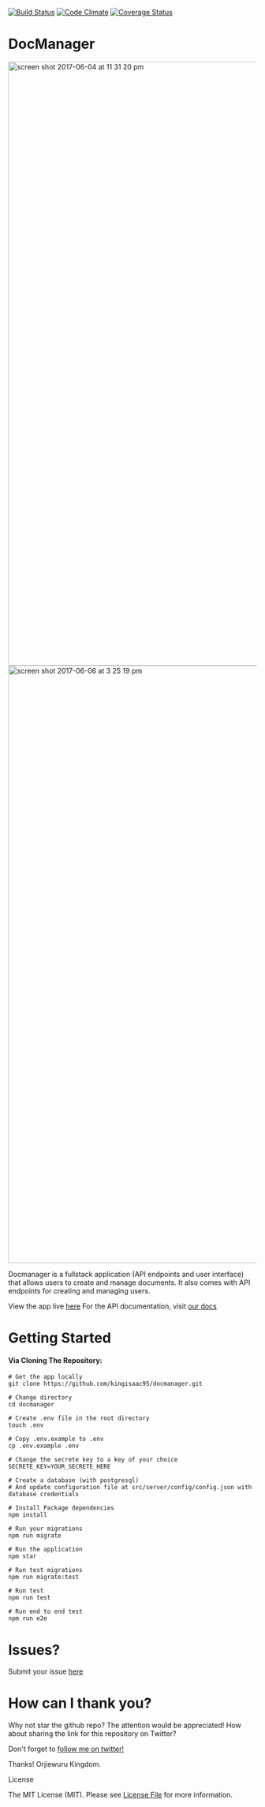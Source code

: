 [![Build Status](https://travis-ci.org/kingisaac95/docmanager.svg?branch=staging)](https://travis-ci.org/kingisaac95/docmanager)
[![Code Climate](https://codeclimate.com/github/andela-korjiewuru/docmanager/badges/gpa.svg)](https://codeclimate.com/github/andela-korjiewuru/docmanager)
[![Coverage Status](https://coveralls.io/repos/github/kingisaac95/docmanager/badge.svg?branch=staging)](https://coveralls.io/github/kingisaac95/docmanager?branch=staging)

# DocManager

<img width="1225" alt="screen shot 2017-06-04 at 11 31 20 pm" src="https://cloud.githubusercontent.com/assets/26261917/26765914/3fd6dbbc-497e-11e7-9e9d-f01ca60b2fa0.png">

<img width="1212" alt="screen shot 2017-06-06 at 3 25 19 pm" src="https://cloud.githubusercontent.com/assets/26261917/26834143/6dbeae84-4acc-11e7-8730-d94ffc197364.png">


Docmanager is a fullstack application (API endpoints and user interface) that allows users to create and manage documents. It also comes with API endpoints for creating and managing users.

View the app live [here](https://dmsdoctor.herokuapp.com/)
For the API documentation, visit [our docs](https://docmanager-docs.herokuapp.com/)

# Getting Started

#### Via Cloning The Repository:

```
# Get the app locally
git clone https://github.com/kingisaac95/docmanager.git

# Change directory
cd docmanager

# Create .env file in the root directory
touch .env

# Copy .env.example to .env
cp .env.example .env

# Change the secrete key to a key of your choice
SECRETE_KEY=YOUR_SECRETE_HERE

# Create a database (with postgresql)
# And update configuration file at src/server/config/config.json with database credentials

# Install Package dependencies
npm install

# Run your migrations
npm run migrate

# Run the application
npm star

# Run test migrations
npm run migrate:test

# Run test
npm run test

# Run end to end test
npm run e2e
```

# Issues?
Submit your issue [here](https://github.com/kingisaac95/docmanager/issues/new)

# How can I thank you?

Why not star the github repo? The attention would be appreciated! How about sharing the link for this repository on Twitter?

Don't forget to [follow me on twitter!](https://twitter.com/kingisaac95)

Thanks! Orjiewuru Kingdom.

License

The MIT License (MIT). Please see [License File](/LICENSE) for more information.
